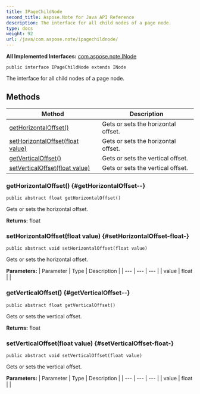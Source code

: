 ```yaml
---
title: IPageChildNode
second_title: Aspose.Note for Java API Reference
description: The interface for all child nodes of a page node.
type: docs
weight: 92
url: /java/com.aspose.note/ipagechildnode/
---
```


**All Implemented Interfaces:**
[com.aspose.note.INode](../../com.aspose.note/inode)
```
public interface IPageChildNode extends INode
```

The interface for all child nodes of a page node.
## Methods

| Method | Description |
| --- | --- |
| [getHorizontalOffset()](#getHorizontalOffset--) | Gets or sets the horizontal offset. |
| [setHorizontalOffset(float value)](#setHorizontalOffset-float-) | Gets or sets the horizontal offset. |
| [getVerticalOffset()](#getVerticalOffset--) | Gets or sets the vertical offset. |
| [setVerticalOffset(float value)](#setVerticalOffset-float-) | Gets or sets the vertical offset. |
### getHorizontalOffset() {#getHorizontalOffset--}
```
public abstract float getHorizontalOffset()
```


Gets or sets the horizontal offset.

**Returns:**
float
### setHorizontalOffset(float value) {#setHorizontalOffset-float-}
```
public abstract void setHorizontalOffset(float value)
```


Gets or sets the horizontal offset.

**Parameters:**
| Parameter | Type | Description |
| --- | --- | --- |
| value | float |  |

### getVerticalOffset() {#getVerticalOffset--}
```
public abstract float getVerticalOffset()
```


Gets or sets the vertical offset.

**Returns:**
float
### setVerticalOffset(float value) {#setVerticalOffset-float-}
```
public abstract void setVerticalOffset(float value)
```


Gets or sets the vertical offset.

**Parameters:**
| Parameter | Type | Description |
| --- | --- | --- |
| value | float |  |

